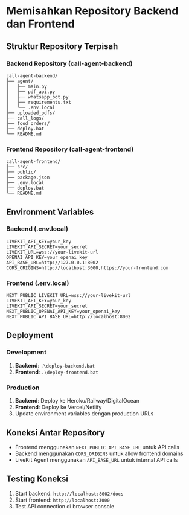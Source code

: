 # Memisahkan Repository Backend dan Frontend

## Struktur Repository Terpisah

### Backend Repository (call-agent-backend)
```
call-agent-backend/
├── agent/
│   ├── main.py
│   ├── pdf_api.py
│   ├── whatsapp_bot.py
│   ├── requirements.txt
│   └── .env.local
├── uploaded_pdfs/
├── call_logs/
├── food_orders/
├── deploy.bat
└── README.md
```

### Frontend Repository (call-agent-frontend)
```
call-agent-frontend/
├── src/
├── public/
├── package.json
├── .env.local
├── deploy.bat
└── README.md
```

## Environment Variables

### Backend (.env.local)
```env
LIVEKIT_API_KEY=your_key
LIVEKIT_API_SECRET=your_secret
LIVEKIT_URL=wss://your-livekit-url
OPENAI_API_KEY=your_openai_key
API_BASE_URL=http://127.0.0.1:8002
CORS_ORIGINS=http://localhost:3000,https://your-frontend.com
```

### Frontend (.env.local)
```env
NEXT_PUBLIC_LIVEKIT_URL=wss://your-livekit-url
LIVEKIT_API_KEY=your_key
LIVEKIT_API_SECRET=your_secret
NEXT_PUBLIC_OPENAI_API_KEY=your_openai_key
NEXT_PUBLIC_API_BASE_URL=http://localhost:8002
```

## Deployment

### Development
1. **Backend**: `.\deploy-backend.bat`
2. **Frontend**: `.\deploy-frontend.bat`

### Production
1. **Backend**: Deploy ke Heroku/Railway/DigitalOcean
2. **Frontend**: Deploy ke Vercel/Netlify
3. Update environment variables dengan production URLs

## Koneksi Antar Repository
- Frontend menggunakan `NEXT_PUBLIC_API_BASE_URL` untuk API calls
- Backend menggunakan `CORS_ORIGINS` untuk allow frontend domains
- LiveKit Agent menggunakan `API_BASE_URL` untuk internal API calls

## Testing Koneksi
1. Start backend: `http://localhost:8002/docs`
2. Start frontend: `http://localhost:3000`
3. Test API connection di browser console